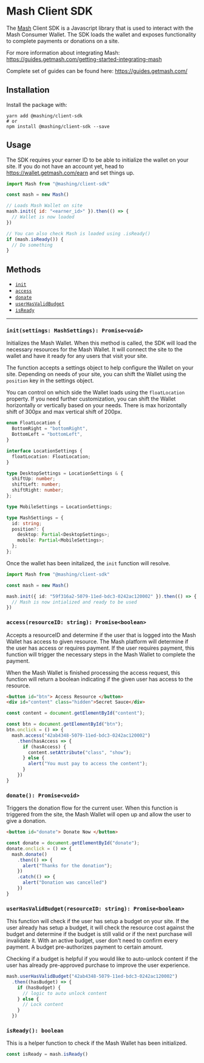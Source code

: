 # Mash Client SDK

The [Mash](https://getmash.com) Client SDK is a Javascript library that is used to interact with the Mash Consumer Wallet. The SDK loads the wallet and exposes functionality to complete payments or donations on a site.

For more information about integrating Mash: https://guides.getmash.com/getting-started-integrating-mash

Complete set of guides can be found here: https://guides.getmash.com/

## Installation

Install the package with:

```shell
yarn add @mashing/client-sdk
# or 
npm install @mashing/client-sdk --save
```

## Usage

The SDK requires your earner ID to be able to initialize the wallet on your site. If you do not have an account yet, head to https://wallet.getmash.com/earn and set things up. 

```javascript
import Mash from "@mashing/client-sdk"

const mash = new Mash()

// Loads Mash Wallet on site
mash.init({ id: "<earner_id>" }).then(() => {
  // Wallet is now loaded
})

// You can also check Mash is loaded using .isReady()
if (mash.isReady()) {
  // Do something
}
```

## Methods

- [`init`](#init)
- [`access`](#access)
- [`donate`](#donate)
- [`userHasValidBudget`](#userhasvalidbudget)
- [`isReady`](#isready)
___

### `init(settings: MashSettings): Promise<void>`

Initializes the Mash Wallet. When this method is called, the SDK will load the necessary resources for the Mash Wallet. It will connect the site to the wallet and have it ready for any users that visit your site. 

The function accepts a settings object to help configure the Wallet on your site. Depending on needs of your site, you can shift the Wallet using the `position` key in the settings object. 

You can control on which side the Wallet loads using the `floatLocation` property. If you need further customization, you can shift the Wallet horizontally or vertically based on your needs. There is max horizontally shift of 300px and max vertical shift of 200px.

```typescript
enum FloatLocation {
  BottomRight = "bottomRight",
  BottomLeft = "bottomLeft",
}

interface LocationSettings {
  floatLocation: FloatLocation;
}

type DesktopSettings = LocationSettings & {
  shiftUp: number;
  shiftLeft: number;
  shiftRight: number;
};

type MobileSettings = LocationSettings;

type MashSettings = {
  id: string;
  position?: {
    desktop: Partial<DesktopSettings>;
    mobile: Partial<MobileSettings>;
  };
};
```

Once the wallet has been initalized, the `init` function will resolve.

```typescript
import Mash from "@mashing/client-sdk"

const mash = new Mash()

mash.init({ id: "59f316a2-5079-11ed-bdc3-0242ac120002" }).then(() => {
  // Mash is now intialized and ready to be used
})
```

### `access(resourceID: string): Promise<boolean>`

Accepts a resourceID and determine if the user that is logged into the Mash Wallet has access to given resource. The Mash platform will determine if the user has access or requires payment. If the user requires payment, this function will trigger the necessary steps in the Mash Wallet to complete the payment. 

When the Mash Wallet is finished processing the access request, this function will return a boolean indicating if the given user has access to the resource.

```html
<button id="btn"> Access Resource </button>
<div id="content" class="hidden">Secret Sauce</div>
```

```javascript
const content = document.getElementById("content");

const btn = document.getElementById("btn");
btn.onclick = () => {
  mash.access("42ab4348-5079-11ed-bdc3-0242ac120002")
    .then(hasAccess => {
      if (hasAccess) {
        content.setAttribute("class", "show");
      } else {
        alert("You must pay to access the content");
      }
    })
}
```

### `donate(): Promise<void>`

Triggers the donation flow for the current user. When this function is triggered from the site, the Mash Wallet will open up and allow the user to give a donation. 

```html
<button id="donate"> Donate Now </button>
```

```javascript
const donate = document.getElementById("donate");
donate.onclick = () => {
  mash.donate()
    .then(() => {
      alert("Thanks for the donation");
    })
    .catch(() => {
      alert("Donation was cancelled")
    })
}
```

### `userHasValidBudget(resourceID: string): Promise<boolean>`

This function will check if the user has setup a budget on your site. If the user already has setup a budget, it will check the resource cost against the budget and determine if the budget is still valid or if the next purchase will invalidate it. With an active budget, user don't need to confirm every payment. A budget pre-authorizes payment to certain amount. 

Checking if a budget is helpful if you would like to auto-unlock content if the user has already pre-approved purchase to improve the user experience.

```javascript
mash.userHasValidBudget("42ab4348-5079-11ed-bdc3-0242ac120002")
  .then((hasBudget) => {
    if (hasBudget) {
      // logic to auto unlock content
    } else {
      // Lock content
    }
  })
```

### `isReady(): boolean`

This is a helper function to check if the Mash Wallet has been initialized.

```javascript
const isReady = mash.isReady()
```
